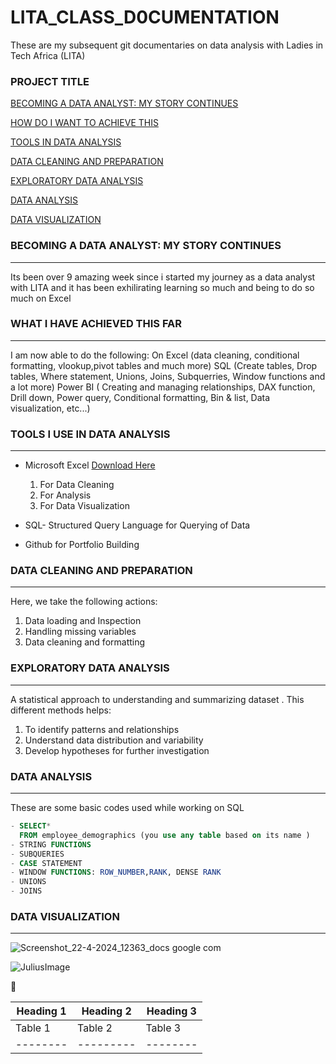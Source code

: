 # LITA_CLASS_D0CUMENTATION
These are my subsequent git documentaries on data analysis with Ladies in Tech Africa (LITA)

### PROJECT TITLE

[BECOMING A DATA ANALYST: MY STORY CONTINUES](#becoming-a-data-analyst-my-story-continues)

[HOW DO I WANT TO ACHIEVE THIS](#how-do-i-want-to-achieve-this) 

[TOOLS IN DATA ANALYSIS](#tools-in-data-analysis)

[DATA CLEANING AND PREPARATION](#data-cleaning-and-preparation)

[EXPLORATORY DATA ANALYSIS](#exploratory-data-analysis)

 [DATA ANALYSIS](#data-analysis)

 [DATA VISUALIZATION](#data-visualization)


### BECOMING A DATA ANALYST: MY STORY CONTINUES
---
Its been over 9 amazing week since i started my journey as a data analyst with LITA and it has been exhilirating learning so much and being to do so much on Excel


### WHAT I HAVE ACHIEVED THIS FAR 
---
I am now able to do the following: 
On Excel (data cleaning, conditional formatting, vlookup,pivot tables and much more)
SQL (Create tables, Drop tables, Where statement, Unions, Joins, Subquerries, Window functions and a lot more)
Power BI ( Creating and managing relationships, DAX function, Drill down, Power query, Conditional formatting, Bin & list, Data visualization, etc...)


### TOOLS I USE IN DATA ANALYSIS
---
- Microsoft Excel [Download Here](https://www.microsoft.com)
  
  1. For Data Cleaning
  2. For Analysis
  3. For Data Visualization
 
    
- SQL- Structured Query Language for Querying of Data

  
- Github for Portfolio Building


### DATA CLEANING AND PREPARATION
---
Here, we take the following actions: 
1. Data loading and Inspection
2. Handling missing variables
3. Data cleaning and formatting


### EXPLORATORY DATA ANALYSIS
---
A statistical approach to understanding and summarizing dataset . This different methods helps:
1. To identify patterns and relationships
2. Understand data distribution and variability
3. Develop hypotheses for further investigation



### DATA ANALYSIS
---
These are some basic codes used while working on SQL
``` SQL
- SELECT*
  FROM employee_demographics (you use any table based on its name )
- STRING FUNCTIONS
- SUBQUERIES
- CASE STATEMENT
- WINDOW FUNCTIONS: ROW_NUMBER,RANK, DENSE RANK
- UNIONS
- JOINS
```
### DATA VISUALIZATION
---
![Screenshot_22-4-2024_12363_docs google com](https://github.com/user-attachments/assets/6db870e1-8df4-48fd-8c5a-238a1102e924)



![JuliusImage](https://github.com/user-attachments/assets/da5a97b6-a017-4628-bf03-d3daa4aca40a)



🥇



|Heading 1 | Heading 2 |Heading 3|
|----------|-----------|---------|
|Table 1 | Table 2 | Table 3|
|--------|---------|--------|
